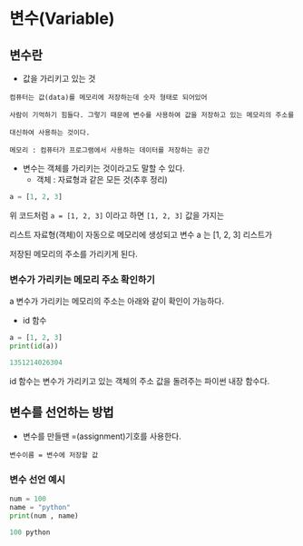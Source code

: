 # 변수(Variable)
## 변수란
- 값을 가리키고 있는 것
```
컴퓨터는 값(data)를 메모리에 저장하는데 숫자 형태로 되어있어 

사람이 기억하기 힘들다. 그렇기 때문에 변수를 사용하여 값을 저장하고 있는 메모리의 주소를 

대신하여 사용하는 것이다.

메모리 : 컴퓨터가 프로그램에서 사용하는 데이터를 저장하는 공간
```

- 변수는 객체를 가리키는 것이라고도 말할 수 있다.
  - 객체 : 자료형과 같은 모든 것(추후 정리)
```python
a = [1, 2, 3]
```
위 코드처럼 ```a = [1, 2, 3]``` 이라고 하면 ```[1, 2, 3]``` 값을 가지는

리스트 자료형(객체)이 자동으로 메모리에 생성되고 변수 a 는 [1, 2, 3] 리스트가

저장된 메모리의 주소를 가리키게 된다.

### 변수가 가리키는 메모리 주소 확인하기
a 변수가 가리키는 메모리의 주소는 아래와 같이 확인이 가능하다.
- id 함수
```python
a = [1, 2, 3]
print(id(a))

1351214026304
```
id 함수는 변수가 가리키고 있는 객체의 주소 값을 돌려주는 파이썬 내장 함수다.


## 변수를 선언하는 방법
- 변수를 만들땐 =(assignment)기호를 사용한다.
```
변수이름 = 변수에 저장할 값
```

### 변수 선언 예시
```python
num = 100
name = "python"
print(num , name)

100 python
```
